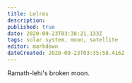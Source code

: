 ```yaml
---
title: Lelres
description: 
published: true
date: 2020-09-23T03:38:21.133Z
tags: solar system, moon, satellite
editor: markdown
dateCreated: 2020-09-23T03:35:58.416Z
---
```


Ramath-lehi's broken moon.